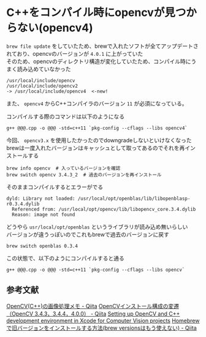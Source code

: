 # C++をコンパイル時にopencvが見つからない(opencv4)

`brew file update` をしていたため、brewで入れたソフトが全てアップデートされており、opencvのバージョンが `4.0.1` に上がっていた  
そのため、opencvのディレクトリ構造が変化していたため、コンパイル時にうまく読み込めていなかった  

    /usr/local/include/opencv
    /usr/local/include/opencv2
    -> /usr/local/include/opencv4  <-new!

また、 `opencv4` からC++コンパイラのバージョン `11` が必須になっている。

コンパイルする際のコマンドは以下のようになる

    g++ @@@.cpp -o @@@ -std=c++11 `pkg-config --cflags --libs opencv4`
    
今回、 `opencv3.x` を使用したかったのでdowngradeしないといけなくなった  
brewは一度入れたバージョンはキャッシュとして取ってあるのでそれを再インストールする  

    brew info opencv  # 入っているバージョンを確認
    brew switch opencv 3.4.3_2  # 過去のバージョンを再インストール
    
そのままコンパイルするとエラーがでる  

    dyld: Library not loaded: /usr/local/opt/openblas/lib/libopenblasp-r0.3.4.dylib
      Referenced from: /usr/local/opt/opencv/lib/libopencv_core.3.4.dylib
      Reason: image not found
      
どうやら `usr/local/opt/openblas` というライブラリが読み込め無いらしい  
バージョンが違うっぽいのでこれもbrewで過去のバージョンに戻す  

    brew switch openblas 0.3.4
    
この状態で、以下のようにコンパイルすると通る  

    g++ @@@.cpp -o @@@ -std=c++11 `pkg-config --cflags --libs opencv`
    
## 参考文献
[OpenCV(C++)の画像処理メモ - Qiita](https://qiita.com/yoyoyo_/items/aada199371f6802bb887)
[OpenCVインストール構成の変遷（OpenCV 3.4.3，3.4.4，4.0.0） - Qiita](https://qiita.com/dandelion1124/items/eae435e601fba2adb0d1)
[Setting up OpenCV and C++ development environment in Xcode for Computer Vision projects](https://medium.com/@jaskaranvirdi/setting-up-opencv-and-c-development-environment-in-xcode-b6027728003)
[Homebrewで旧バージョンをインストールする方法(brew versionsはもう使えない) - Qiita](https://qiita.com/honeniq/items/778cc08d2db78e6774d8)
